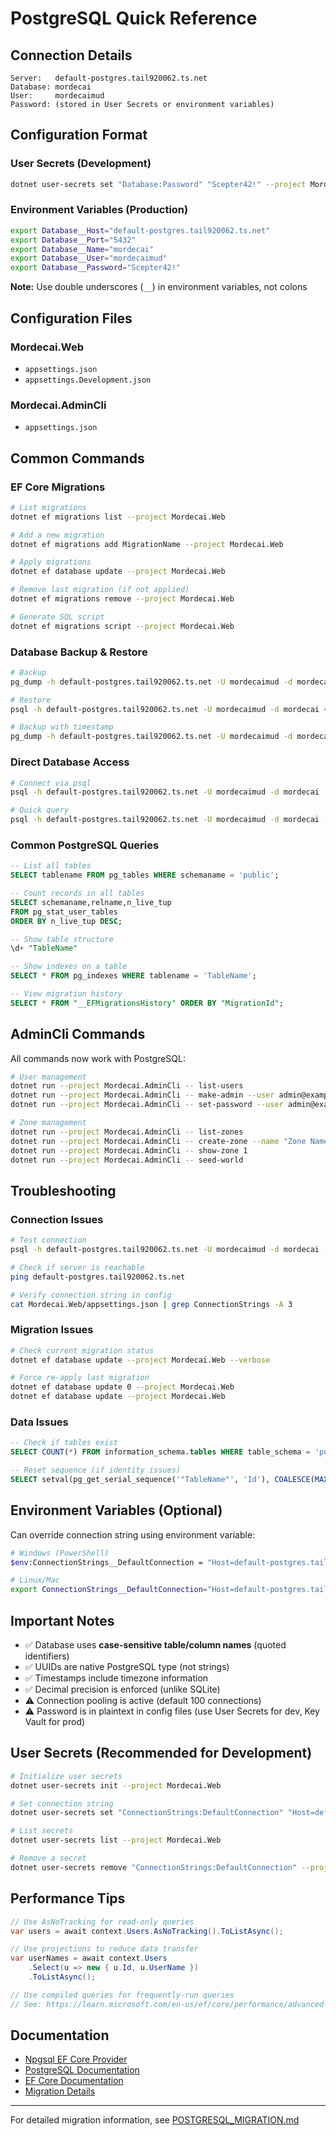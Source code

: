 # PostgreSQL Quick Reference

## Connection Details

```
Server:   default-postgres.tail920062.ts.net
Database: mordecai
User:     mordecaimud
Password: (stored in User Secrets or environment variables)
```

## Configuration Format

### User Secrets (Development)

```bash
dotnet user-secrets set "Database:Password" "Scepter42!" --project Mordecai.Web
```

### Environment Variables (Production)

```bash
export Database__Host="default-postgres.tail920062.ts.net"
export Database__Port="5432"
export Database__Name="mordecai"
export Database__User="mordecaimud"
export Database__Password="Scepter42!"
```

**Note:** Use double underscores (`__`) in environment variables, not colons

## Configuration Files

### Mordecai.Web
- `appsettings.json`
- `appsettings.Development.json`

### Mordecai.AdminCli
- `appsettings.json`

## Common Commands

### EF Core Migrations

```bash
# List migrations
dotnet ef migrations list --project Mordecai.Web

# Add a new migration
dotnet ef migrations add MigrationName --project Mordecai.Web

# Apply migrations
dotnet ef database update --project Mordecai.Web

# Remove last migration (if not applied)
dotnet ef migrations remove --project Mordecai.Web

# Generate SQL script
dotnet ef migrations script --project Mordecai.Web
```

### Database Backup & Restore

```bash
# Backup
pg_dump -h default-postgres.tail920062.ts.net -U mordecaimud -d mordecai > backup.sql

# Restore
psql -h default-postgres.tail920062.ts.net -U mordecaimud -d mordecai < backup.sql

# Backup with timestamp
pg_dump -h default-postgres.tail920062.ts.net -U mordecaimud -d mordecai > "backup_$(date +%Y%m%d_%H%M%S).sql"
```

### Direct Database Access

```bash
# Connect via psql
psql -h default-postgres.tail920062.ts.net -U mordecaimud -d mordecai

# Quick query
psql -h default-postgres.tail920062.ts.net -U mordecaimud -d mordecai -c "SELECT * FROM \"AspNetUsers\""
```

### Common PostgreSQL Queries

```sql
-- List all tables
SELECT tablename FROM pg_tables WHERE schemaname = 'public';

-- Count records in all tables
SELECT schemaname,relname,n_live_tup 
FROM pg_stat_user_tables 
ORDER BY n_live_tup DESC;

-- Show table structure
\d+ "TableName"

-- Show indexes on a table
SELECT * FROM pg_indexes WHERE tablename = 'TableName';

-- View migration history
SELECT * FROM "__EFMigrationsHistory" ORDER BY "MigrationId";
```

## AdminCli Commands

All commands now work with PostgreSQL:

```bash
# User management
dotnet run --project Mordecai.AdminCli -- list-users
dotnet run --project Mordecai.AdminCli -- make-admin --user admin@example.com
dotnet run --project Mordecai.AdminCli -- set-password --user admin@example.com --generate

# Zone management
dotnet run --project Mordecai.AdminCli -- list-zones
dotnet run --project Mordecai.AdminCli -- create-zone --name "Zone Name" --description "Description"
dotnet run --project Mordecai.AdminCli -- show-zone 1
dotnet run --project Mordecai.AdminCli -- seed-world
```

## Troubleshooting

### Connection Issues

```bash
# Test connection
psql -h default-postgres.tail920062.ts.net -U mordecaimud -d mordecai -c "SELECT version();"

# Check if server is reachable
ping default-postgres.tail920062.ts.net

# Verify connection string in config
cat Mordecai.Web/appsettings.json | grep ConnectionStrings -A 3
```

### Migration Issues

```bash
# Check current migration status
dotnet ef database update --project Mordecai.Web --verbose

# Force re-apply last migration
dotnet ef database update 0 --project Mordecai.Web
dotnet ef database update --project Mordecai.Web
```

### Data Issues

```sql
-- Check if tables exist
SELECT COUNT(*) FROM information_schema.tables WHERE table_schema = 'public';

-- Reset sequence (if identity issues)
SELECT setval(pg_get_serial_sequence('"TableName"', 'Id'), COALESCE(MAX("Id"), 1)) FROM "TableName";
```

## Environment Variables (Optional)

Can override connection string using environment variable:

```bash
# Windows (PowerShell)
$env:ConnectionStrings__DefaultConnection = "Host=default-postgres.tail920062.ts.net;Database=mordecai;Username=mordecaimud;Password=Scepter42!"

# Linux/Mac
export ConnectionStrings__DefaultConnection="Host=default-postgres.tail920062.ts.net;Database=mordecai;Username=mordecaimud;Password=Scepter42!"
```

## Important Notes

- ✅ Database uses **case-sensitive table/column names** (quoted identifiers)
- ✅ UUIDs are native PostgreSQL type (not strings)
- ✅ Timestamps include timezone information
- ✅ Decimal precision is enforced (unlike SQLite)
- ⚠️ Connection pooling is active (default 100 connections)
- ⚠️ Password is in plaintext in config files (use User Secrets for dev, Key Vault for prod)

## User Secrets (Recommended for Development)

```bash
# Initialize user secrets
dotnet user-secrets init --project Mordecai.Web

# Set connection string
dotnet user-secrets set "ConnectionStrings:DefaultConnection" "Host=default-postgres.tail920062.ts.net;Database=mordecai;Username=mordecaimud;Password=Scepter42!" --project Mordecai.Web

# List secrets
dotnet user-secrets list --project Mordecai.Web

# Remove a secret
dotnet user-secrets remove "ConnectionStrings:DefaultConnection" --project Mordecai.Web
```

## Performance Tips

```csharp
// Use AsNoTracking for read-only queries
var users = await context.Users.AsNoTracking().ToListAsync();

// Use projections to reduce data transfer
var userNames = await context.Users
    .Select(u => new { u.Id, u.UserName })
    .ToListAsync();

// Use compiled queries for frequently-run queries
// See: https://learn.microsoft.com/en-us/ef/core/performance/advanced-performance-topics
```

## Documentation

- [Npgsql EF Core Provider](https://www.npgsql.org/efcore/)
- [PostgreSQL Documentation](https://www.postgresql.org/docs/)
- [EF Core Documentation](https://learn.microsoft.com/en-us/ef/core/)
- [Migration Details](./docs/POSTGRESQL_MIGRATION.md)

---
For detailed migration information, see [POSTGRESQL_MIGRATION.md](./docs/POSTGRESQL_MIGRATION.md)
